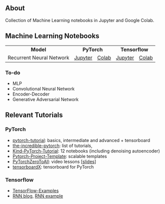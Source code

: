 ## About
Collection of Machine Learning notebooks in Jupyter and Google Colab.

## Machine Learning Notebooks
<table align="center"> 
  <tr>
    <td align="center"><b>Model</b></td>
    <td align="center" colspan="2"><b>PyTorch</b></td>
    <td align="center" colspan="2"><b>Tensorflow</b></td>
  </tr>
  <tr>
    <td align="center">Recurrent Neural Network</td>
    <td align="center"><a href="https://github.com/gcunhase/ML-Notebook/blob/master/rnn_pytorch.ipynb">Jupyter</a></td>
    <td align="center"><a href="https://colab.research.google.com/github/gcunhase/ML-Notebook/blob/master/rnn_pytorch.ipynb">Colab</a></td>
    <td align="center"><a href="https://github.com/gcunhase/ML-Notebook/blob/master/rnn_tensorflow.ipynb">Jupyter</a></td>
    <td align="center"><a href="https://colab.research.google.com/github/gcunhase/ML-Notebook/blob/master/rnn_tensorflow.ipynb">Colab</a></td>
  </tr>
</table>


### To-do
* MLP
* Convolutional Neural Network
* Encoder-Decoder
* Generative Adversarial Network


## Relevant Tutorials
### PyTorch
* [pytorch-tutorial](https://github.com/yunjey/pytorch-tutorial): basics, intermediate and advanced + tensorboard
* [the-incredible-pytorch](https://github.com/ritchieng/the-incredible-pytorch): list of tutorials, 
* [Kind-PyTorch-Tutorial](https://github.com/GunhoChoi/Kind-PyTorch-Tutorial): 12 notebooks (including denoising autoencoder)
* [Pytorch-Project-Template](https://github.com/moemen95/Pytorch-Project-Template): scalable templates
* [PyTorchZeroToAll](https://www.youtube.com/playlist?list=PLlMkM4tgfjnJ3I-dbhO9JTw7gNty6o_2m&disable_polymer=true): video lessons [[slides](http://bit.ly/PyTorchZeroAll)]
* [tensorboardX](https://github.com/lanpa/tensorboardX): tensorboard for PyTorch

### Tensorflow
* [TensorFlow-Examples](https://github.com/aymericdamien/TensorFlow-Examples)
* [RNN blog](https://jasdeep06.github.io/posts/Understanding-LSTM-in-Tensorflow-MNIST/), [RNN example](https://github.com/aymericdamien/TensorFlow-Examples/blob/master/notebooks/3_NeuralNetworks/recurrent_network.ipynb)
